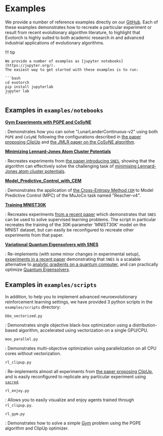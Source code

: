 # Examples

We provide a number of reference examples directly on our [GitHub](https://github.com/nnaisense/evotorch/tree/master/examples). Each of these examples demonstrates how to recreate a particular experiment or result from recent evolutionary algorithm literature, to highlight that Evotorch is highly suited to both academic research in and advanced industrial applications of evolutionary algorithms.

!!! tip

    We provide a number of examples as [jupyter notebooks](https://jupyter.org/).
    The easiest way to get started with these examples is to run:

    ```bash
    cd evotorch
    pip install jupyterlab
    jupyter lab
    ```

## Examples in `examples/notebooks`

**[Gym Experiments with PGPE and CoSyNE](notebooks/Gym_Experiments_with_PGPE_and_CoSyNE.md)**

:    Demonstrates how you can solve "LunarLanderContinuous-v2" using both `PGPE` and `CoSyNE` following the configurations described in [the paper proposing ClipUp](https://dl.acm.org/doi/abs/10.1007/978-3-030-58115-2_36) and [the JMLR paper on the CoSyNE algorithm](https://www.jmlr.org/papers/volume9/gomez08a/gomez08a.pdf).

**[Minimizing Lennard-Jones Atom Cluster Potentials](notebooks/Minimizing_Lennard-Jones_Atom_Cluster_Potentials.md)**

:    Recreates experiments from [the paper introducing `SNES`](https://dl.acm.org/doi/abs/10.1145/2001576.2001692), showing that the algorithm can effectively solve the challenging task of [minimising Lennard-Jones atom cluster potentials](https://pubs.acs.org/doi/abs/10.1021/jp970984n).

**[Model_Predictive_Control_with_CEM](notebooks/reacher_mpc.md)**

:    Demonstrates the application of [the Cross-Entropy Method `CEM`](https://link.springer.com/article/10.1023/A:1010091220143) to Model Predictive Control (MPC) of the MuJoCo task named "Reacher-v4".

**[Training MNIST30K](notebooks/Training_MNIST30K.md)**

:    Recreates experiments [from a recent paper](https://www.deepmind.com/publications/non-differentiable-supervised-learning-with-evolution-strategies-and-hybrid-methods) which demonstrates that `SNES` can be used to solve supervised learning problems. The script in particular recreates the training of the 30K-parameter 'MNIST30K' model on the MNIST dataset, but can easily be reconfigured to recreate other experiments from that paper.

**[Variational Quantum Eigensolvers with SNES](notebooks/Variational_Quantum_Eigensolvers_with_SNES.md)**

:    Re-implements (with some minor changes in experimental setup), [experiments in a recent paper](https://iopscience.iop.org/article/10.1088/2632-2153/abf3ac) demonstrating that `SNES` is a scalable alternative to [analytic gradients on a quantum computer](https://journals.aps.org/pra/abstract/10.1103/PhysRevA.99.032331), and can practically optimize [Quantum Eigensolvers](https://www.nature.com/articles/ncomms5213).

## Examples in `examples/scripts`

In addition, to help you to implement advanced neuroevolutionary reinforcement learning settings, we have provided 3 python scripts in the `examples/scripts` directory:

`bbo_vectorized.py`

:    Demonstrates single objective black-box optimization using a distribution-based algorithm, accelerated using vectorization on a single GPU/CPU.

`moo_parallel.py`

:    Demonstrates multi-objective optimization using parallelization on all CPU cores without vectorization.

`rl_clipup.py`

:    Re-implements almost all experiments from [the paper proposing ClipUp](https://dl.acm.org/doi/abs/10.1007/978-3-030-58115-2_36), and is easily reconfigured to replicate any particular experiment using [`sacred`](https://sacred.readthedocs.io/en/stable/quickstart.html).

`rl_enjoy.py`

:    Allows you to easily visualize and enjoy agents trained through `rl_clipup.py`.

`rl_gym.py`

:    Demonstrates how to solve a simple [Gym](https://www.gymlibrary.ml/) problem using the PGPE algorithm and ClipUp optimizer.
